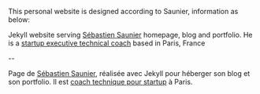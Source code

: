This personal website is designed according to Saunier, information as below:


Jekyll website serving [Sébastien Saunier](http://sebastien.saunier.me) homepage, blog and portfolio. He is a [startup executive technical coach](http://sebastien.saunier.me) based in Paris, France

--

Page de [Sébastien Saunier](http://sebastien.saunier.me), réalisée avec Jekyll pour
héberger son blog et son portfolio. Il est [coach technique pour startup](http://sebastien.saunier.me/fr) à Paris.


